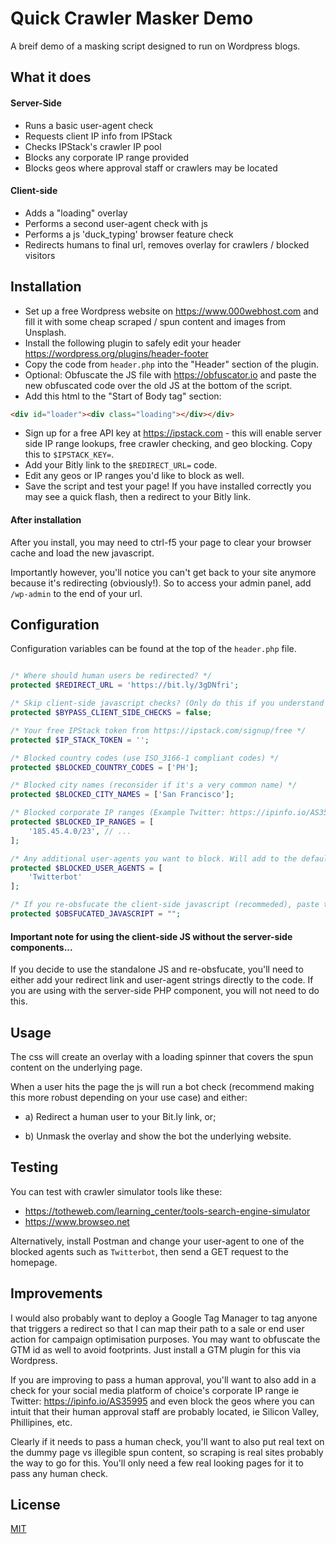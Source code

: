 # Quick Crawler Masker Demo

A breif demo of a masking script designed to run on Wordpress blogs.

## What it does

#### Server-Side
* Runs a basic user-agent check
* Requests client IP info from IPStack
* Checks IPStack's crawler IP pool
* Blocks any corporate IP range provided
* Blocks geos where approval staff or crawlers may be located


#### Client-side
* Adds a "loading" overlay
* Performs a second user-agent check with js
* Performs a js 'duck_typing' browser feature check
* Redirects humans to final url, removes overlay for crawlers / blocked visitors

## Installation

* Set up a free Wordpress website on https://www.000webhost.com and fill it with some cheap scraped / spun content and images from Unsplash.
* Install the following plugin to safely edit your header https://wordpress.org/plugins/header-footer
* Copy the code from `header.php` into the "Header" section of the plugin. 
* Optional: Obfuscate the JS file with https://obfuscator.io and paste the new obfuscated code over the old JS at the bottom of the script.
* Add this html to the "Start of Body tag" section:
```html
<div id="loader"><div class="loading"></div></div>
```
* Sign up for a free API key at https://ipstack.com - this will enable server side IP range lookups, free crawler checking, and geo blocking. Copy this to `$IPSTACK_KEY=`.
* Add your Bitly link to the `$REDIRECT_URL=` code.
* Edit any geos or IP ranges you'd like to block as well.
* Save the script and test your page! If you have installed correctly you may see a quick flash, then a redirect to your Bitly link. 

#### After installation

After you install, you may need to ctrl-f5 your page to clear your browser cache and load the new javascript.

Importantly however, you'll notice you can't get back to your site anymore because it's redirecting (obviously!). So to access your admin panel, add `/wp-admin` to the end of your url. 


## Configuration

Configuration variables can be found at the top of the `header.php` file.

```php

/* Where should human users be redirected? */
protected $REDIRECT_URL = 'https://bit.ly/3gDNfri';

/* Skip client-side javascript checks? (Only do this if you understand what it does...) */
protected $BYPASS_CLIENT_SIDE_CHECKS = false;

/* Your free IPStack token from https://ipstack.com/signup/free */
protected $IP_STACK_TOKEN = '';

/* Blocked country codes (use ISO_3166-1 compliant codes) */
protected $BLOCKED_COUNTRY_CODES = ['PH'];

/* Blocked city names (reconsider if it's a very common name) */
protected $BLOCKED_CITY_NAMES = ['San Francisco'];

/* Blocked corporate IP ranges (Example Twitter: https://ipinfo.io/AS35995)  */
protected $BLOCKED_IP_RANGES = [
    '185.45.4.0/23', // ...
];

/* Any additional user-agents you want to block. Will add to the default string, not replace. */
protected $BLOCKED_USER_AGENTS = [
    'Twitterbot'
];

/* If you re-obsfucate the client-side javascript (recommeded), paste the generated code here. Important: Only insert into "" double quotes, not '' single quotes! */
protected $OBSFUCATED_JAVASCRIPT = "";

```


#### Important note for using the client-side JS without the server-side components...

If you decide to use the standalone JS and re-obsfucate, you'll need to either add your redirect link and user-agent strings directly to the code.
If you are using with the server-side PHP component, you will not need to do this.

## Usage

The css will create an overlay with a loading spinner that covers the spun content on the underlying page.

When a user hits the page the js will run a bot check (recommend making this more robust depending on your use case) and either:

* a) Redirect a human user to your Bit.ly link, or;

* b) Unmask the overlay and show the bot the underlying website.


## Testing

You can test with crawler simulator tools like these:

- https://totheweb.com/learning_center/tools-search-engine-simulator
- https://www.browseo.net

Alternatively, install Postman and change your user-agent to one of the blocked agents such as `Twitterbot`, then send a GET request to the homepage.

## Improvements

I would also probably want to deploy a Google Tag Manager to tag anyone that triggers a redirect so that I can map their path to a sale or end user action for campaign optimisation purposes. You may want to obfuscate the GTM id as well to avoid footprints. Just install a GTM plugin for this via Wordpress.

If you are improving to pass a human approval, you'll want to also add in a check for your social media platform of choice's corporate IP range ie Twitter: https://ipinfo.io/AS35995 and even block the geos where you can intuit that their human approval staff are probably located, ie Silicon Valley, Phillipines, etc.

Clearly if it needs to pass a human check, you'll want to also put real text on the dummy page vs illegible spun content, so scraping is real sites probably the way to go for this. You'll only need a few real looking pages for it to pass any human check.


## License
[MIT](https://choosealicense.com/licenses/mit/)
